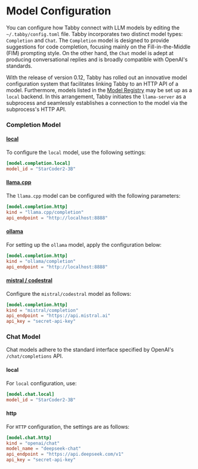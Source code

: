 # Model Configuration

You can configure how Tabby connect with LLM models by editing the `~/.tabby/config.toml` file. Tabby incorporates two distinct model types: `Completion` and `Chat`. The `Completion` model is designed to provide suggestions for code completion, focusing mainly on the Fill-in-the-Middle (FIM) prompting style. On the other hand, the `Chat` model is adept at producing conversational replies and is broadly compatible with OpenAI's standards.

With the release of version 0.12, Tabby has rolled out an innovative model configuration system that facilitates linking Tabby to an HTTP API of a model. Furthermore, models listed in the [Model Registry](/docs/models) may be set up as a `local` backend. In this arrangement, Tabby initiates the `llama-server` as a subprocess and seamlessly establishes a connection to the model via the subprocess's HTTP API.

### Completion Model

#### [local](/docs/models)

To configure the `local` model, use the following settings:

```toml
[model.completion.local]
model_id = "StarCoder2-3B"
```

#### [llama.cpp](https://github.com/ggerganov/llama.cpp/blob/master/examples/server/README.md#api-endpoints)

The `llama.cpp` model can be configured with the following parameters:

```toml
[model.completion.http]
kind = "llama.cpp/completion"
api_endpoint = "http://localhost:8888"
```

#### [ollama](https://github.com/ollama/ollama/blob/main/docs/api.md#generate-a-completion)

For setting up the `ollama` model, apply the configuration below:

```toml
[model.completion.http]
kind = "ollama/completion"
api_endpoint = "http://localhost:8888"
```

#### [mistral / codestral](https://docs.mistral.ai/api/#operation/createFIMCompletion)

Configure the `mistral/codestral` model as follows:

```toml
[model.completion.http]
kind = "mistral/completion"
api_endpoint = "https://api.mistral.ai"
api_key = "secret-api-key"
```

### Chat Model

Chat models adhere to the standard interface specified by OpenAI's `/chat/completions` API.


#### local

For `local` configuration, use:

```toml
[model.chat.local]
model_id = "StarCoder2-3B"
```

#### http

For `HTTP` configuration, the settings are as follows:

```toml
[model.chat.http]
kind = "openai/chat"
model_name = "deepseek-chat"
api_endpoint = "https://api.deepseek.com/v1"
api_key = "secret-api-key"
```
